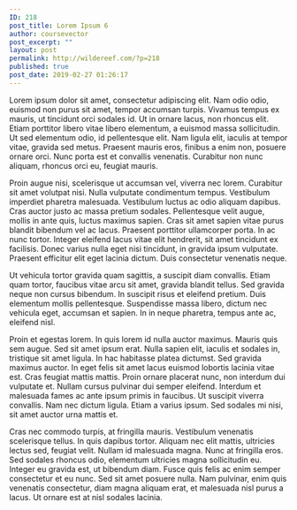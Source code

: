 ```yaml
---
ID: 218
post_title: Lorem Ipsum 6
author: coursevector
post_excerpt: ""
layout: post
permalink: http://wildereef.com/?p=218
published: true
post_date: 2019-02-27 01:26:17
---
```

Lorem ipsum dolor sit amet, consectetur adipiscing elit. Nam odio odio, euismod non purus sit amet, tempor accumsan turpis. Vivamus tempus ex mauris, ut tincidunt orci sodales id. Ut in ornare lacus, non rhoncus elit. Etiam porttitor libero vitae libero elementum, a euismod massa sollicitudin. Ut sed elementum odio, id pellentesque elit. Nam ligula elit, iaculis at tempor vitae, gravida sed metus. Praesent mauris eros, finibus a enim non, posuere ornare orci. Nunc porta est et convallis venenatis. Curabitur non nunc aliquam, rhoncus orci eu, feugiat mauris.

Proin augue nisi, scelerisque ut accumsan vel, viverra nec lorem. Curabitur sit amet volutpat nisi. Nulla vulputate condimentum tempus. Vestibulum imperdiet pharetra malesuada. Vestibulum luctus ac odio aliquam dapibus. Cras auctor justo ac massa pretium sodales. Pellentesque velit augue, mollis in ante quis, luctus maximus sapien. Cras sit amet sapien vitae purus blandit bibendum vel ac lacus. Praesent porttitor ullamcorper porta. In ac nunc tortor. Integer eleifend lacus vitae elit hendrerit, sit amet tincidunt ex facilisis. Donec varius nulla eget nisi tincidunt, in gravida ipsum vulputate. Praesent efficitur elit eget lacinia dictum. Duis consectetur venenatis neque.

Ut vehicula tortor gravida quam sagittis, a suscipit diam convallis. Etiam quam tortor, faucibus vitae arcu sit amet, gravida blandit tellus. Sed gravida neque non cursus bibendum. In suscipit risus et eleifend pretium. Duis elementum mollis pellentesque. Suspendisse massa libero, dictum nec vehicula eget, accumsan et sapien. In in neque pharetra, tempus ante ac, eleifend nisl.

Proin et egestas lorem. In quis lorem id nulla auctor maximus. Mauris quis sem augue. Sed sit amet ipsum erat. Nulla sapien elit, iaculis et sodales in, tristique sit amet ligula. In hac habitasse platea dictumst. Sed gravida maximus auctor. In eget felis sit amet lacus euismod lobortis lacinia vitae est. Cras feugiat mattis mattis. Proin ornare placerat nunc, non interdum dui vulputate et. Nullam cursus pulvinar dui semper eleifend. Interdum et malesuada fames ac ante ipsum primis in faucibus. Ut suscipit viverra convallis. Nam nec dictum ligula. Etiam a varius ipsum. Sed sodales mi nisi, sit amet auctor urna mattis et.

Cras nec commodo turpis, at fringilla mauris. Vestibulum venenatis scelerisque tellus. In quis dapibus tortor. Aliquam nec elit mattis, ultricies lectus sed, feugiat velit. Nullam id malesuada magna. Nunc at fringilla eros. Sed sodales rhoncus odio, elementum ultricies magna sollicitudin eu. Integer eu gravida est, ut bibendum diam. Fusce quis felis ac enim semper consectetur et eu nunc. Sed sit amet posuere nulla. Nam pulvinar, enim quis venenatis consectetur, diam magna aliquam erat, et malesuada nisl purus a lacus. Ut ornare est at nisl sodales lacinia.